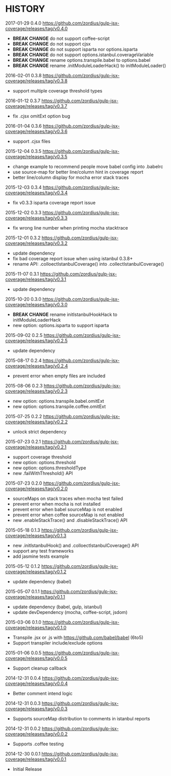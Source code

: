 HISTORY
=======

2017-01-29 0.4.0 https://github.com/zordius/gulp-jsx-coverage/releases/tag/v0.4.0
   * **BREAK CHANGE** do not support coffee-script
   * **BREAK CHANGE** do not support cjsx
   * **BREAK CHANGE** do not support isparta nor options.isparta
   * **BREAK CHANGE** do not support options.istanbul.coverageVariable
   * **BREAK CHANGE** rename options.transpile.babel to options.babel
   * **BREAK CHANGE** rename .initModuleLoaderHack() to initModuleLoader()

2016-02-01 0.3.8 https://github.com/zordius/gulp-jsx-coverage/releases/tag/v0.3.8
   * support multiple coverage threshold types

2016-01-12 0.3.7 https://github.com/zordius/gulp-jsx-coverage/releases/tag/v0.3.7
   * fix .cjsx omitExt option bug

2016-01-04 0.3.6 https://github.com/zordius/gulp-jsx-coverage/releases/tag/v0.3.6
   * support .cjsx files

2015-12-04 0.3.5 https://github.com/zordius/gulp-jsx-coverage/releases/tag/v0.3.5
   * change example to recommend people move babel config into .babelrc
   * use source-map for better line/column hint in coverage report
   * better line/column display for mocha error stack traces

2015-12-03 0.3.4 https://github.com/zordius/gulp-jsx-coverage/releases/tag/v0.3.4
   * fix v0.3.3 isparta coverage report issue

2015-12-02 0.3.3 https://github.com/zordius/gulp-jsx-coverage/releases/tag/v0.3.3
   * fix wrong line number when printing mocha stacktrace

2015-12-01 0.3.2 https://github.com/zordius/gulp-jsx-coverage/releases/tag/v0.3.2
   * update dependency
   * fix bad coverage report issue when using istanbul 0.3.8+
   * rename API: .colloectIstanbulCoverage() into .collectIstanbulCoverage()

2015-11-07 0.3.1 https://github.com/zordius/gulp-jsx-coverage/releases/tag/v0.3.1
   * update dependency

2015-10-20 0.3.0 https://github.com/zordius/gulp-jsx-coverage/releases/tag/v0.3.0
   * **BREAK CHANGE** rename initIstanbulHookHack to initModuleLoaderHack
   * new option: options.isparta to support isparta

2015-09-02 0.2.5 https://github.com/zordius/gulp-jsx-coverage/releases/tag/v0.2.5
   * update dependency

2015-08-17 0.2.4 https://github.com/zordius/gulp-jsx-coverage/releases/tag/v0.2.4
   * prevent error when empty files are included

2015-08-06 0.2.3 https://github.com/zordius/gulp-jsx-coverage/releases/tag/v0.2.3
   * new option: options.transpile.babel.omitExt
   * new option: options.transpile.coffee.omitExt

2015-07-25 0.2.2 https://github.com/zordius/gulp-jsx-coverage/releases/tag/v0.2.2
   * unlock strict dependency

2015-07-23 0.2.1 https://github.com/zordius/gulp-jsx-coverage/releases/tag/v0.2.1
   * support coverage threshold
   * new option: options.threshold
   * new option: options.thresholdType
   * new .failWithThreshold() API

2015-07-23 0.2.0 https://github.com/zordius/gulp-jsx-coverage/releases/tag/v0.2.0
   * sourceMaps on stack traces when mocha test failed
   * prevent error when mocha is not installed
   * prevent error when babel sourceMap is not enabled
   * prevent error when coffee sourceMap is not enabled
   * new .enableStackTrace() and .disableStackTrace() API

2015-05-18 0.1.3 https://github.com/zordius/gulp-jsx-coverage/releases/tag/v0.1.3
   * new .initIstanbulHook() and .colloectIstanbulCoverage() API
   * support any test frameworks
   * add jasmine tests example

2015-05-12 0.1.2 https://github.com/zordius/gulp-jsx-coverage/releases/tag/v0.1.2
   * update dependency (babel)

2015-05-07 0.1.1 https://github.com/zordius/gulp-jsx-coverage/releases/tag/v0.1.1
   * update dependency (babel, gulp, istanbul)
   * update devDependency (mocha, coffee-script, jsdom)

2015-03-06 0.1.0 https://github.com/zordius/gulp-jsx-coverage/releases/tag/v0.1.0
   * Transpile .jsx or .js with https://github.com/babel/babel (6to5)
   * Support transpiler include/exclude options

2015-01-06 0.0.5 https://github.com/zordius/gulp-jsx-coverage/releases/tag/v0.0.5
   * Support cleanup callback

2014-12-31 0.0.4 https://github.com/zordius/gulp-jsx-coverage/releases/tag/v0.0.4
   * Better comment intend logic

2014-12-31 0.0.3 https://github.com/zordius/gulp-jsx-coverage/releases/tag/v0.0.3
   * Supports sourceMap distribution to comments in istanbul reports

2014-12-31 0.0.2 https://github.com/zordius/gulp-jsx-coverage/releases/tag/v0.0.2
   * Supports .coffee testing

2014-12-30 0.0.1 https://github.com/zordius/gulp-jsx-coverage/releases/tag/v0.0.1
   * Initial Release
